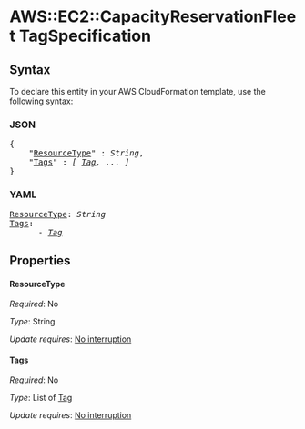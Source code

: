 # AWS::EC2::CapacityReservationFleet TagSpecification

## Syntax

To declare this entity in your AWS CloudFormation template, use the following syntax:

### JSON

<pre>
{
    "<a href="#resourcetype" title="ResourceType">ResourceType</a>" : <i>String</i>,
    "<a href="#tags" title="Tags">Tags</a>" : <i>[ <a href="tag.md">Tag</a>, ... ]</i>
}
</pre>

### YAML

<pre>
<a href="#resourcetype" title="ResourceType">ResourceType</a>: <i>String</i>
<a href="#tags" title="Tags">Tags</a>: <i>
      - <a href="tag.md">Tag</a></i>
</pre>

## Properties

#### ResourceType

_Required_: No

_Type_: String

_Update requires_: [No interruption](https://docs.aws.amazon.com/AWSCloudFormation/latest/UserGuide/using-cfn-updating-stacks-update-behaviors.html#update-no-interrupt)

#### Tags

_Required_: No

_Type_: List of <a href="tag.md">Tag</a>

_Update requires_: [No interruption](https://docs.aws.amazon.com/AWSCloudFormation/latest/UserGuide/using-cfn-updating-stacks-update-behaviors.html#update-no-interrupt)

